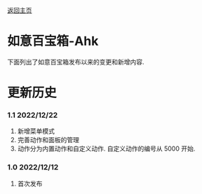 ﻿---
layout: default
---

[返回主页](http://wyagd001.github.io)

# [](#header-2) 如意百宝箱-Ahk 

下面列出了如意百宝箱发布以来的变更和新增内容.  

# [](#header-2) 更新历史

### [](#header-3) 1.1  2022/12/22
1. 新增菜单模式
2. 完善动作和面板的管理
3. 动作分为内置动作和自定义动作. 自定义动作的编号从 5000 开始.

### [](#header-3) 1.0  2022/12/12
1. 首次发布

 